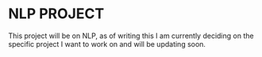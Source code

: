 # NLP PROJECT 

This project will be on NLP, as of writing this I am currently deciding on the specific project I want to work on and will be updating soon. 
